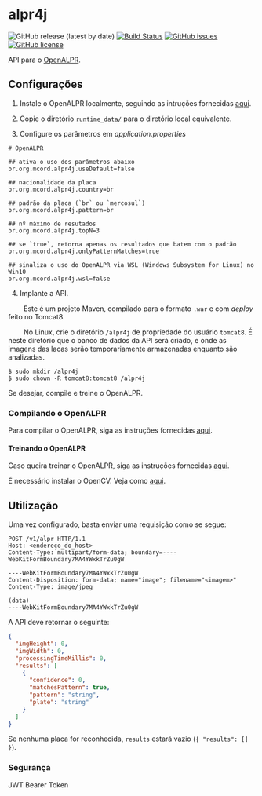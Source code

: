 # alpr4j

![GitHub release (latest by date)](https://img.shields.io/github/v/release/mauriciocordeiro/alpr4j)
[![Build Status](https://travis-ci.org/mauriciocordeiro/alpr4j.svg?branch=master)](https://travis-ci.org/mauriciocordeiro/alpr4j)
[![GitHub issues](https://img.shields.io/github/issues/mauriciocordeiro/alpr4j)](https://github.com/mauriciocordeiro/alpr4j/issues)
[![GitHub license](https://img.shields.io/github/license/mauriciocordeiro/alpr4j)](https://github.com/mauriciocordeiro/alpr4j/blob/master/LICENSE)


API para o [OpenALPR](https://github.com/openalpr/openalpr).

## Configurações

1. Instale o OpenALPR localmente, seguindo as intruções fornecidas [aqui](https://github.com/openalpr/openalpr#binaries).

2. Copie o diretório [`runtime_data/`](https://github.com/openalpr/openalpr/tree/master/runtime_data) para o diretório local equivalente.

3. Configure os parâmetros em _application.properties_

```
# OpenALPR

## ativa o uso dos parâmetros abaixo
br.org.mcord.alpr4j.useDefault=false

## nacionalidade da placa
br.org.mcord.alpr4j.country=br

## padrão da placa (`br` ou `mercosul`)
br.org.mcord.alpr4j.pattern=br 

## nº máximo de resutados
br.org.mcord.alpr4j.topN=3

## se `true`, retorna apenas os resultados que batem com o padrão
br.org.mcord.alpr4j.onlyPatternMatches=true

## sinaliza o uso do OpenALPR via WSL (Windows Subsystem for Linux) no Win10
br.org.mcord.alpr4j.wsl=false 
```

4. Implante a API.

&nbsp;&nbsp;&nbsp;&nbsp;&nbsp;&nbsp;&nbsp;&nbsp;Este é um projeto Maven, compilado para o formato `.war` e  com _deploy_ feito no Tomcat8.

&nbsp;&nbsp;&nbsp;&nbsp;&nbsp;&nbsp;&nbsp;&nbsp;No Linux, crie o diretório `/alpr4j` de propriedade do usuário `tomcat8`. É neste diretório que o banco de dados da API será criado, e onde as imagens das lacas serão temporariamente armazenadas enquanto são analizadas.

```shell
$ sudo mkdir /alpr4j
$ sudo chown -R tomcat8:tomcat8 /alpr4j
```

Se desejar, compile e treine o OpenALPR.

### Compilando o OpenALPR

Para compilar o OpenALPR, siga as instruções fornecidas [aqui](https://github.com/openalpr/openalpr/wiki).

#### Treinando o OpenALPR

Caso queira treinar o OpenALPR, siga as instruções fornecidas [aqui](http://doc.openalpr.com/opensource.html#training-the-detector). 

É necessário instalar o OpenCV. Veja como [aqui](https://www.pyimagesearch.com/2016/10/24/ubuntu-16-04-how-to-install-opencv/).

## Utilização

Uma vez configurado, basta enviar uma requisição como se segue:

```HTTP
POST /v1/alpr HTTP/1.1
Host: <endereço_do_host>
Content-Type: multipart/form-data; boundary=----WebKitFormBoundary7MA4YWxkTrZu0gW

----WebKitFormBoundary7MA4YWxkTrZu0gW
Content-Disposition: form-data; name="image"; filename="<imagem>"
Content-Type: image/jpeg

(data)
----WebKitFormBoundary7MA4YWxkTrZu0gW
```

A API deve retornar o seguinte:

```JSON
{
  "imgHeight": 0,
  "imgWidth": 0,
  "processingTimeMillis": 0,
  "results": [
    {
      "confidence": 0,
      "matchesPattern": true,
      "pattern": "string",
      "plate": "string"
    }
  ]
}
```

Se nenhuma placa for reconhecida, `results` estará vazio (`{ "results": [] }`).

### Segurança

JWT Bearer Token
